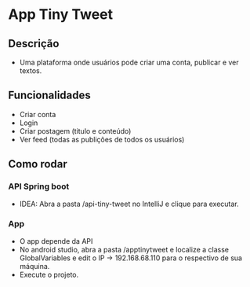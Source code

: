 # App Tiny Tweet

## Descrição
 - Uma plataforma onde usuários pode criar uma conta, publicar e ver textos.

## Funcionalidades
 - Criar conta
 - Login
 - Criar postagem (titulo e conteúdo)
 - Ver feed (todas as publições de todos os usuários)

## Como rodar
### API Spring boot
 - IDEA: Abra a pasta /api-tiny-tweet no IntelliJ e clique para executar.

### App
 - O app depende da API
 - No android studio, abra a pasta /apptinytweet e localize a classe GlobalVariables e edit o IP ->  192.168.68.110 para o respectivo de sua máquina.
 - Execute o projeto.

